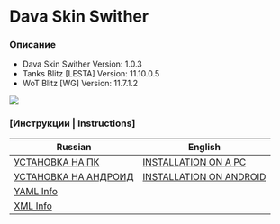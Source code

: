 # Dava Skin Swither
### Описание
* Dava Skin Swither Version: 1.0.3
* Tanks Blitz [LESTA] Version: 11.10.0.5
* WoT Blitz [WG] Version: 11.7.1.2

![](.info/media/2.png)

### [Инструкции | Instructions]
| Russian                                                      | English                                                      |
|--------------------------------------------------------------|--------------------------------------------------------------|
| [УСТАНОВКА НА ПК](.info/local/INSTALLATION_PC_RU.md)         | [INSTALLATION ON A PC](.info/local/INSTALLATION_PC_EN.md)    |
| [УСТАНОВКА НА АНДРОИД](.info/local/INSTALLATION_AND_RU.md)   | [INSTALLATION ON ANDROID](.info/local/INSTALLATION_AND_EN.md)|
| [YAML Info](.info/local/YAML.YAML)                           |                                                              |
| [XML Info](.info/local/XML.XML)                              |                                                              |

